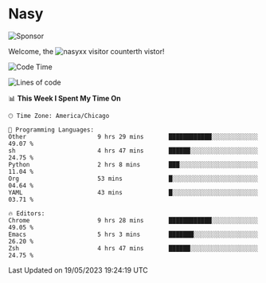 # Nasy

<!--
<p align="center">
<img height="200" src="https://github-readme-stats.vercel.app/api?username=nasyxx&count_private=true&show_icons=true&theme=dracula&include_all_commits=true"/>
<img height="200" src="https://github-readme-stats.vercel.app/api/top-langs/?username=nasyxx&theme=dracula&hide=html,jupyter+notebook&count_private=true&show_icons=true"/>
</p>

  
----------------
-->

![Sponsor](https://img.shields.io/static/v1.svg?label=Sponsor&message=%E2%9D%A4&logo=GitHub&style=flat&color=pink)
 
Welcome, the ![nasyxx visitor counter](https://count.getloli.com/get/@nasyxx?theme=rule34)th vistor!
 
<!--START_SECTION:waka-->
![Code Time](http://img.shields.io/badge/Code%20Time-3%2C531%20hrs%205%20mins-blue)

![Lines of code](https://img.shields.io/badge/From%20Hello%20World%20I%27ve%20Written-6.2%20million%20lines%20of%20code-blue)

📊 **This Week I Spent My Time On** 

```text
🕑︎ Time Zone: America/Chicago

💬 Programming Languages: 
Other                    9 hrs 29 mins       ████████████░░░░░░░░░░░░░   49.07 % 
sh                       4 hrs 47 mins       ██████░░░░░░░░░░░░░░░░░░░   24.75 % 
Python                   2 hrs 8 mins        ███░░░░░░░░░░░░░░░░░░░░░░   11.04 % 
Org                      53 mins             █░░░░░░░░░░░░░░░░░░░░░░░░   04.64 % 
YAML                     43 mins             █░░░░░░░░░░░░░░░░░░░░░░░░   03.71 % 

🔥 Editors: 
Chrome                   9 hrs 28 mins       ████████████░░░░░░░░░░░░░   49.05 % 
Emacs                    5 hrs 3 mins        ███████░░░░░░░░░░░░░░░░░░   26.20 % 
Zsh                      4 hrs 47 mins       ██████░░░░░░░░░░░░░░░░░░░   24.75 % 
```


 Last Updated on 19/05/2023 19:24:19 UTC
<!--END_SECTION:waka-->

<!-- ![visitors](https://visitor-badge.laobi.icu/badge?page_id=nasyxx.nasyxx) -->
